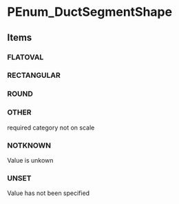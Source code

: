 # PEnum_DuctSegmentShape

## Items

### FLATOVAL


### RECTANGULAR


### ROUND


### OTHER
required category not on scale

### NOTKNOWN
Value is unkown

### UNSET
Value has not been specified
